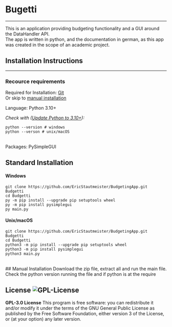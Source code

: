 # Bugetti
---

This is an application providing budgeting functionality and a GUI around the DataHandler API.
<br />
The app is written in python, and the documentation in german, as this app was created in the scope of an academic project.  

## Installation Instructions
---
### Recource requirements

Required for Installation: [Git](https://git-scm.com/downloads) <br />
Or skip to [manual installation](#manual-installation)

Language: Python 3.10+

*Check with ([Update Python to 3.10+](https://www.python.org/downloads/)):*
```
python --version # windows
python --verson # unix/macOS
```
<br /> 
Packages: PySimpleGUI <br />

## Standard Installation
#### Windows
```
git clone https://github.com/EricStautmeister/BudgetingApp.git Budgetti
cd Budgetti
py -m pip install --upgrade pip setuptools wheel
py -m pip install pysimplegui
py main.py
```
#### Unix/macOS
```
git clone https://github.com/EricStautmeister/BudgetingApp.git Budgetti
cd Budgetti
python3 -m pip install --upgrade pip setuptools wheel
python3 -m pip install pysimplegui
python3 main.py
```
<br />
## Manual Installation
Download the zip file, extract all and run the main file.
Check the python version running the file and if python is at the require 

License
![GPL-License](https://img.shields.io/github/license/Shabinder/SpotiFlyer?style=flat-square)
----
**GPL-3.0 License**
This program is free software: you can redistribute it and/or modify it under the terms of the GNU General Public License as published by the Free Software Foundation, either version 3 of the License, or (at your option) any later version.

